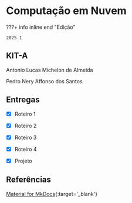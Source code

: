 # Computação em Nuvem


???+ info inline end "Edição"

    2025.1


## KIT-A

Antonio Lucas Michelon de Almeida

Pedro Nery Affonso dos Santos


## Entregas

- [X] Roteiro 1 
- [X] Roteiro 2
- [X] Roteiro 3
- [X] Roteiro 4
- [X] Projeto


## Referências

[Material for MkDocs](https://squidfunk.github.io/mkdocs-material/reference/){:target='_blank'}